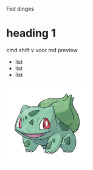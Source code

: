 Fed dinges
# heading 1

cmd shift v voor md preview

* list
* list
* list

![alt text](images/bulbasaur.png)